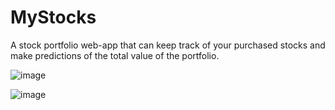 # MyStocks

A stock portfolio web-app that can keep track of your purchased stocks and make predictions of the total value of the portfolio.

![image](https://user-images.githubusercontent.com/32147489/126047956-a725407e-d02f-4066-8980-4724a33f64db.png)

![image](https://user-images.githubusercontent.com/32147489/126047983-e90a3906-8200-4624-a325-39e3923ccdcd.png)
